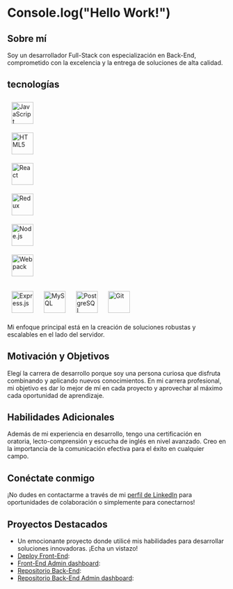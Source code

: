 # Console.log("Hello Work!")

## Sobre mí
Soy un desarrollador Full-Stack con especialización en Back-End, comprometido con la excelencia y la entrega de soluciones de alta calidad.

## tecnologías
<a href="https://www.javascript.com/" target="_blank"><img style="margin: 10px" src="https://profilinator.rishav.dev/skills-assets/javascript-original.svg" alt="JavaScript" height="50" /></a>  
<a href="https://en.wikipedia.org/wiki/HTML5" target="_blank"><img style="margin: 10px" src="https://profilinator.rishav.dev/skills-assets/html5-original-wordmark.svg" alt="HTML5" height="50" /></a>  
<a href="https://reactjs.org/" target="_blank"><img style="margin: 10px" src="https://profilinator.rishav.dev/skills-assets/react-original-wordmark.svg" alt="React" height="50" /></a>  
<a href="https://redux.js.org/" target="_blank"><img style="margin: 10px" src="https://profilinator.rishav.dev/skills-assets/redux-original.svg" alt="Redux" height="50" /></a>  
<a href="https://nodejs.org/" target="_blank"><img style="margin: 10px" src="https://profilinator.rishav.dev/skills-assets/nodejs-original-wordmark.svg" alt="Node.js" height="50" /></a>  
<a href="https://webpack.js.org/" target="_blank"><img style="margin: 10px" src="https://profilinator.rishav.dev/skills-assets/webpack-original.svg" alt="Webpack" height="50" /></a>  
</div>
<a href="https://expressjs.com/" target="_blank"><img style="margin: 10px" src="https://profilinator.rishav.dev/skills-assets/express-original-wordmark.svg" alt="Express.js" height="50" /></a>  
<a href="https://www.mysql.com/" target="_blank"><img style="margin: 10px" src="https://profilinator.rishav.dev/skills-assets/mysql-original-wordmark.svg" alt="MySQL" height="50" /></a>  
</div>
<a href="https://www.postgresql.org/" target="_blank"><img style="margin: 10px" src="https://profilinator.rishav.dev/skills-assets/postgresql-original-wordmark.svg" alt="PostgreSQL" height="50" /></a>  
<a href="https://github.com/" target="_blank"><img style="margin: 10px" src="https://profilinator.rishav.dev/skills-assets/git-scm-icon.svg" alt="Git" height="50" /></a>  

Mi enfoque principal está en la creación de soluciones robustas y escalables en el lado del servidor.

## Motivación y Objetivos
Elegí la carrera de desarrollo porque soy una persona curiosa que disfruta combinando y aplicando nuevos conocimientos. En mi carrera profesional, mi objetivo es dar lo mejor de mí en cada proyecto y aprovechar al máximo cada oportunidad de aprendizaje.
<!---
## Experiencia
Mi experiencia se basa en proyectos académicos y prácticas relacionadas con el desarrollo web. Estoy ansioso por aplicar mis habilidades en entornos profesionales y seguir aprendiendo y creciendo como desarrollador.
--->
## Habilidades Adicionales
Además de mi experiencia en desarrollo, tengo una certificación en oratoria, lecto-comprensión y escucha de inglés en nivel avanzado. Creo en la importancia de la comunicación efectiva para el éxito en cualquier campo.

## Conéctate conmigo
¡No dudes en contactarme a través de mi [perfil de LinkedIn](linkedin.com/in/leandro-iván-rubio-26a516268) para oportunidades de colaboración o simplemente para conectarnos!

## Proyectos Destacados
- Un emocionante proyecto donde utilicé mis habilidades para desarrollar soluciones innovadoras. ¡Echa un vistazo!
- [Deploy Front-End](https://pf-front-hoteler-a-y-turismo.vercel.app/):
- [Front-End Admin dashboard](https://pf-front-admin.vercel.app/):
- [Repositorio Back-End](https://github.com/LeandroPom/back-pf-hoteles.git):
- [Repositorio Back-End Admin dashboard](https://github.com/LeandroPom/pf-back-hostel-admin.git):
